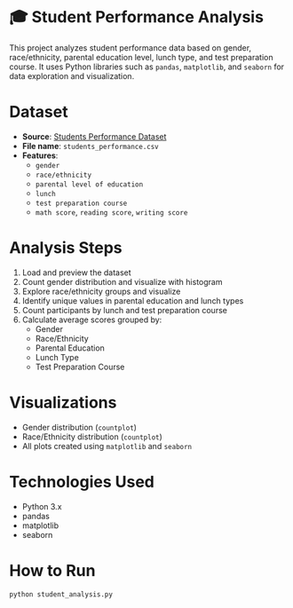 # 🎓 Student Performance Analysis

This project analyzes student performance data based on gender, race/ethnicity, parental education level, lunch type, and test preparation course. It uses Python libraries such as `pandas`, `matplotlib`, and `seaborn` for data exploration and visualization.

# Dataset

- **Source**: [Students Performance Dataset](https://www.kaggle.com/datasets/spscientist/students-performance-in-exams)
- **File name**: `students_performance.csv`
- **Features**:
  - `gender`
  - `race/ethnicity`
  - `parental level of education`
  - `lunch`
  - `test preparation course`
  - `math score`, `reading score`, `writing score`

# Analysis Steps

1. Load and preview the dataset
2. Count gender distribution and visualize with histogram
3. Explore race/ethnicity groups and visualize
4. Identify unique values in parental education and lunch types
5. Count participants by lunch and test preparation course
6. Calculate average scores grouped by:
   - Gender
   - Race/Ethnicity
   - Parental Education
   - Lunch Type
   - Test Preparation Course

# Visualizations

- Gender distribution (`countplot`)
- Race/Ethnicity distribution (`countplot`)
- All plots created using `matplotlib` and `seaborn`

# Technologies Used

- Python 3.x  
- pandas  
- matplotlib  
- seaborn  

# How to Run

```bash
python student_analysis.py

